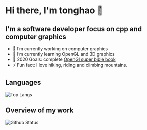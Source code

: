 # Hi there, I'm tonghao 👋

## I'm a software developer focus on cpp and computer graphics

- 🔭 I’m currently working on computer graphics
- 🌱 I’m currently learning OpenGL and 3D graphics
- 🥅 2020 Goals: complete [OpenGl super bible book](http://www.openglsuperbible.com/)
- ⚡ Fun fact: I love hiking, riding and climbing mountains.

## Languages

![Top Langs](https://github-readme-stats.vercel.app/api/top-langs/?username=maidamai0&layout=compact&card_width=500)

## Overview of my work

![Github Status](https://github-readme-stats.vercel.app/api?username=maidamai0&show_icons=true)

<!--
**maidamai0/maidamai0** is a ✨ _special_ ✨ repository because its `README.md` (this file) appears on your GitHub profile.

Here are some ideas to get you started:

- 🔭 I’m currently working on ...
- 🌱 I’m currently learning ...
- 👯 I’m looking to collaborate on ...
- 🤔 I’m looking for help with ...
- 💬 Ask me about ...
- 📫 How to reach me: ...
- 😄 Pronouns: ...
- ⚡ Fun fact: ...
-->
